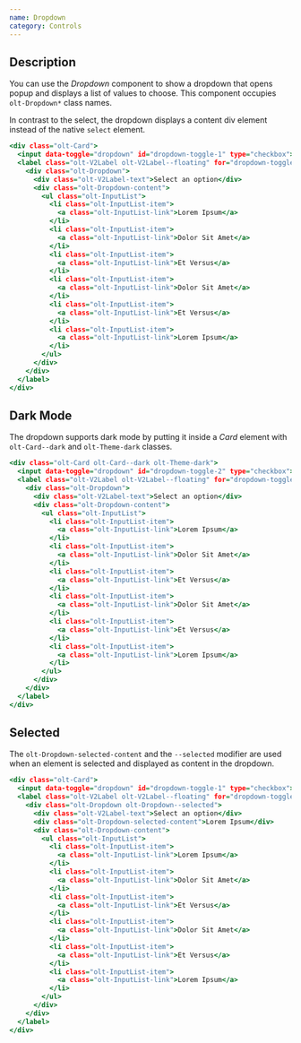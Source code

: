 ```yaml
---
name: Dropdown
category: Controls
---
```


## Description

You can use the *Dropdown* component to show a dropdown that opens popup and displays a list of values to choose. This component occupies `olt-Dropdown*` class names.

In contrast to the select, the dropdown displays a content div element instead of the native `select` element.

```example.html
<div class="olt-Card">
  <input data-toggle="dropdown" id="dropdown-toggle-1" type="checkbox">
  <label class="olt-V2Label olt-V2Label--floating" for="dropdown-toggle-1">
    <div class="olt-Dropdown">
      <div class="olt-V2Label-text">Select an option</div>
      <div class="olt-Dropdown-content">
        <ul class="olt-InputList">
          <li class="olt-InputList-item">
            <a class="olt-InputList-link">Lorem Ipsum</a>
          </li>
          <li class="olt-InputList-item">
            <a class="olt-InputList-link">Dolor Sit Amet</a>
          </li>
          <li class="olt-InputList-item">
            <a class="olt-InputList-link">Et Versus</a>
          </li>
          <li class="olt-InputList-item">
            <a class="olt-InputList-link">Dolor Sit Amet</a>
          </li>
          <li class="olt-InputList-item">
            <a class="olt-InputList-link">Et Versus</a>
          </li>
          <li class="olt-InputList-item">
            <a class="olt-InputList-link">Lorem Ipsum</a>
          </li>
        </ul>
      </div>
    </div>
  </label>
</div>
```

## Dark Mode

The dropdown supports dark mode by putting it inside a *Card* element with `olt-Card--dark` and `olt-Theme-dark` classes.

```darkexample.html
<div class="olt-Card olt-Card--dark olt-Theme-dark">
  <input data-toggle="dropdown" id="dropdown-toggle-2" type="checkbox">
  <label class="olt-V2Label olt-V2Label--floating" for="dropdown-toggle-2">
    <div class="olt-Dropdown">
      <div class="olt-V2Label-text">Select an option</div>
      <div class="olt-Dropdown-content">
        <ul class="olt-InputList">
          <li class="olt-InputList-item">
            <a class="olt-InputList-link">Lorem Ipsum</a>
          </li>
          <li class="olt-InputList-item">
            <a class="olt-InputList-link">Dolor Sit Amet</a>
          </li>
          <li class="olt-InputList-item">
            <a class="olt-InputList-link">Et Versus</a>
          </li>
          <li class="olt-InputList-item">
            <a class="olt-InputList-link">Dolor Sit Amet</a>
          </li>
          <li class="olt-InputList-item">
            <a class="olt-InputList-link">Et Versus</a>
          </li>
          <li class="olt-InputList-item">
            <a class="olt-InputList-link">Lorem Ipsum</a>
          </li>
        </ul>
      </div>
    </div>
  </label>
</div>
```

## Selected

The `olt-Dropdown-selected-content` and the `--selected` modifier are used when an element is selected and displayed as content in the dropdown.

```exampleselected.html
<div class="olt-Card">
  <input data-toggle="dropdown" id="dropdown-toggle-1" type="checkbox">
  <label class="olt-V2Label olt-V2Label--floating" for="dropdown-toggle-1">
    <div class="olt-Dropdown olt-Dropdown--selected">
      <div class="olt-V2Label-text">Select an option</div>
      <div class="olt-Dropdown-selected-content">Lorem Ipsum</div>
      <div class="olt-Dropdown-content">
        <ul class="olt-InputList">
          <li class="olt-InputList-item">
            <a class="olt-InputList-link">Lorem Ipsum</a>
          </li>
          <li class="olt-InputList-item">
            <a class="olt-InputList-link">Dolor Sit Amet</a>
          </li>
          <li class="olt-InputList-item">
            <a class="olt-InputList-link">Et Versus</a>
          </li>
          <li class="olt-InputList-item">
            <a class="olt-InputList-link">Dolor Sit Amet</a>
          </li>
          <li class="olt-InputList-item">
            <a class="olt-InputList-link">Et Versus</a>
          </li>
          <li class="olt-InputList-item">
            <a class="olt-InputList-link">Lorem Ipsum</a>
          </li>
        </ul>
      </div>
    </div>
  </label>
</div>
```
